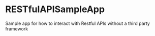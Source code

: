 # RESTfulAPISampleApp
Sample app for how to interact with Restful APIs without a third party framework
